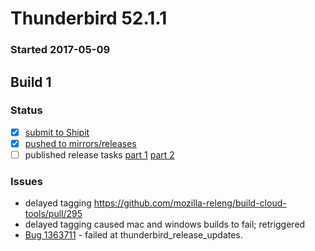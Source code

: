 # Thunderbird 52.1.1

### Started 2017-05-09

## Build 1

### Status
- [x] [submit to Shipit](https://wiki.mozilla.org/Release:Release_Automation_on_Mercurial:Starting_a_Release#Submit_to_Ship_It)
- [x] [pushed to mirrors/releases](https://wiki.mozilla.org/Release:Release_Automation_on_Mercurial:Updates#Push_to_mirrors)
- [ ] published release tasks [part 1](https://wiki.mozilla.org/Release:Release_Automation_on_Mercurial:Updates_through_Shipping#Publish_in_Balrog) [part 2](https://wiki.mozilla.org/Release:Release_Automation_on_Mercurial:Updates_through_Shipping#Post-release_tasks)

### Issues
- delayed tagging https://github.com/mozilla-releng/build-cloud-tools/pull/295
- delayed tagging caused mac and windows builds to fail; retriggered
- [Bug 1363711](https://bugzil.la/1363711) - failed at thunderbird_release_updates.


